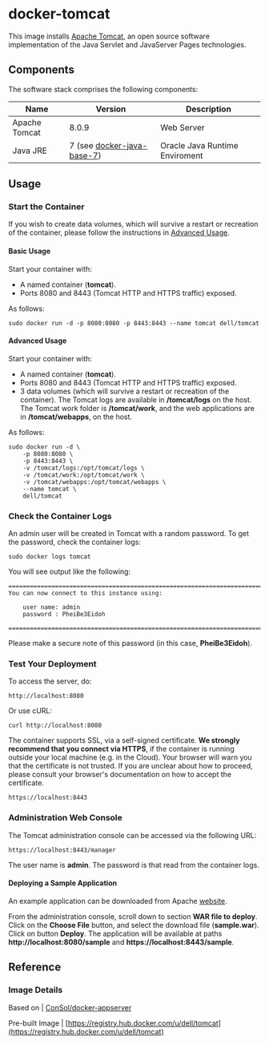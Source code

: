 # docker-tomcat
This image installs [Apache Tomcat](http://tomcat.apache.org/), an open source software implementation of the Java Servlet and JavaServer Pages technologies.

## Components
The software stack comprises the following components:

Name              | Version                     | Description
------------------|-----------------------------|------------------------------
Apache Tomcat     | 8.0.9                       | Web Server
Java JRE          | 7 (see [docker-java-base-7](https://github.com/dell-cloud-marketplace/docker-java/blob/master/docker-java-base-7)) | Oracle Java Runtime Enviroment

## Usage

### Start the Container
If you wish to create data volumes, which will survive a restart or recreation of the container, please follow the instructions in [Advanced Usage](#advanced-usage).

#### Basic Usage
Start your container with:

 - A named container (**tomcat**).
 - Ports 8080 and 8443 (Tomcat HTTP and HTTPS traffic) exposed.

As follows:

```no-highlight
sudo docker run -d -p 8080:8080 -p 8443:8443 --name tomcat dell/tomcat
```

<a name="advanced-usage"></a>
#### Advanced Usage
Start your container with:

- A named container (**tomcat**).
- Ports 8080 and 8443 (Tomcat HTTP and HTTPS traffic) exposed.
- 3 data volumes (which will survive a restart or recreation of the container). The Tomcat logs are available in **/tomcat/logs** on the host. The Tomcat work folder is **/tomcat/work**, and the web applications are in **/tomcat/webapps**, on the host.

As follows:

```no-highlight
sudo docker run -d \
    -p 8080:8080 \
    -p 8443:8443 \
    -v /tomcat/logs:/opt/tomcat/logs \
    -v /tomcat/work:/opt/tomcat/work \
    -v /tomcat/webapps:/opt/tomcat/webapps \
    --name tomcat \
    dell/tomcat
```

### Check the Container Logs
An admin user will be created in Tomcat with a random password. To get the password, check the container logs: 

```no-highlight
sudo docker logs tomcat 
```

You will see output like the following:

```no-highlight
=========================================================================
You can now connect to this instance using:

    user name: admin
    password : PheiBe3Eidoh

========================================================================
```

Please make a secure note of this password (in this case, **PheiBe3Eidoh**).

### Test Your Deployment
To access the server, do:
```no-highlight
http://localhost:8080
```

Or use cURL:
```no-highlight
curl http://localhost:8080
```

The container supports SSL, via a self-signed certificate. **We strongly recommend that you connect via HTTPS**, if the container is running outside your local machine (e.g. in the Cloud). Your browser will warn you that the certificate is not trusted. If you are unclear about how to proceed, please consult your browser's documentation on how to accept the certificate.

```no-highlight
https://localhost:8443
```

### Administration Web Console
The Tomcat administration console can be accessed via the following URL:

```no-highlight
https://localhost:8443/manager
```

The user name is **admin**. The password is that read from the container logs.

#### Deploying a Sample Application
An example application can be downloaded from Apache [website](https://tomcat.apache.org/tomcat-8.0-doc/appdev/sample/).

From the administration console, scroll down to section **WAR file to deploy**. Click on the **Choose File** button, and select the download file (**sample.war**). Click on button **Deploy**. The application will be available at paths **http://localhost:8080/sample** and **https://localhost:8443/sample**.

## Reference

### Image Details
Based on | [ConSol/docker-appserver](https://github.com/ConSol/docker-appserver/tree/master/tomcat/8.0)

Pre-built Image | [https://registry.hub.docker.com/u/dell/tomcat](https://registry.hub.docker.com/u/dell/tomcat) 
